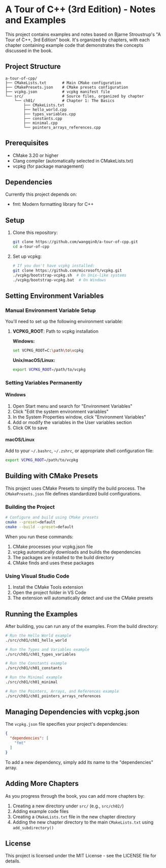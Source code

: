 # A Tour of C++ (3rd Edition) - Notes and Examples

This project contains examples and notes based on Bjarne Stroustrup's "A Tour of C++, 3rd Edition" book. It's organized by chapters, with each chapter containing example code that demonstrates the concepts discussed in the book.

## Project Structure

```
a-tour-of-cpp/
├── CMakeLists.txt       # Main CMake configuration
├── CMakePresets.json    # CMake presets configuration
├── vcpkg.json           # vcpkg manifest file
└── src/                 # Source files, organized by chapter
    └── ch01/            # Chapter 1: The Basics
        ├── CMakeLists.txt
        ├── hello_world.cpp
        ├── types_variables.cpp
        ├── constants.cpp
        ├── minimal.cpp
        └── pointers_arrays_references.cpp
```

## Prerequisites

- CMake 3.20 or higher
- Clang compiler (automatically selected in CMakeLists.txt)
- vcpkg (for package management)

## Dependencies

Currently this project depends on:
- fmt: Modern formatting library for C++

## Setup

1. Clone this repository:
   ```bash
   git clone https://github.com/wangqin0/a-tour-of-cpp.git
   cd a-tour-of-cpp
   ```

2. Set up vcpkg:
   ```bash
   # If you don't have vcpkg installed:
   git clone https://github.com/microsoft/vcpkg.git
   ./vcpkg/bootstrap-vcpkg.sh  # On Unix-like systems
   ./vcpkg/bootstrap-vcpkg.bat  # On Windows
   ```

## Setting Environment Variables

### Manual Environment Variable Setup

You'll need to set up the following environment variable:

1. **VCPKG_ROOT**:
   Path to vcpkg installation

   **Windows:**
   ```bash
   set VCPKG_ROOT=C:\path\to\vcpkg
   ```

   **Unix/macOS/Linux:**
   ```bash
   export VCPKG_ROOT=/path/to/vcpkg
   ```

### Setting Variables Permanently

#### Windows
1. Open Start menu and search for "Environment Variables"
2. Click "Edit the system environment variables"
3. In the System Properties window, click "Environment Variables"
4. Add or modify the variables in the User variables section
5. Click OK to save

#### macOS/Linux
Add to your `~/.bashrc`, `~/.zshrc`, or appropriate shell configuration file:
```bash
export VCPKG_ROOT=/path/to/vcpkg
```

## Building with CMake Presets

This project uses CMake Presets to simplify the build process. The `CMakePresets.json` file defines standardized build configurations.

### Building the Project

```bash
# Configure and build using CMake presets
cmake --preset=default
cmake --build --preset=default
```

When you run these commands:
1. CMake processes your vcpkg.json file
2. vcpkg automatically downloads and builds the dependencies
3. The packages are installed to the build directory
4. CMake finds and uses these packages

### Using Visual Studio Code

1. Install the CMake Tools extension
2. Open the project folder in VS Code
3. The extension will automatically detect and use the CMake presets

## Running the Examples

After building, you can run any of the examples. From the build directory:

```bash
# Run the Hello World example
./src/ch01/ch01_hello_world

# Run the Types and Variables example
./src/ch01/ch01_types_variables

# Run the Constants example
./src/ch01/ch01_constants

# Run the Minimal example
./src/ch01/ch01_minimal

# Run the Pointers, Arrays, and References example
./src/ch01/ch01_pointers_arrays_references
```

## Managing Dependencies with vcpkg.json

The `vcpkg.json` file specifies your project's dependencies:

```json
{
  "dependencies": [
    "fmt"
  ]
}
```

To add a new dependency, simply add its name to the "dependencies" array.

## Adding More Chapters

As you progress through the book, you can add more chapters by:

1. Creating a new directory under `src/` (e.g., `src/ch02/`)
2. Adding example code files
3. Creating a `CMakeLists.txt` file in the new chapter directory
4. Adding the new chapter directory to the main `CMakeLists.txt` using `add_subdirectory()`

## License

This project is licensed under the MIT License - see the LICENSE file for details.